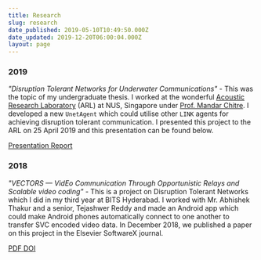 ```yaml
---
title: Research
slug: research
date_published: 2019-05-10T10:49:50.000Z
date_updated: 2019-12-20T06:00:04.000Z
layout: page
---
```


### 2019

*"Disruption Tolerant Networks for Underwater Communications"* - This was the topic of my undergraduate thesis. I worked at the wonderful [Acoustic Research Laboratory](https://arl.nus.edu.sg/twiki6/bin/view/ARL/WebHome) (ARL) at NUS, Singapore under [Prof. Mandar Chitre](http://www.chitre.net/). I developed a new `UnetAgent` which could utilise other `LINK` agents for achieving disruption tolerant communication. I presented this project to the ARL on 25 April 2019 and this presentation can be found below.

<i class="far fa-file-pdf"></i>[  Presentation  ](/static/ug-thesis-presentation.pdf)
<i class="far fa-file-pdf"></i>[  Report  ](/static/ug-thesis.pdf)

### 2018

*"VECTORS — VidEo Communication Through Opportunistic Relays and Scalable video coding"* - This is a project on Disruption Tolerant Networks which I did in my third year at BITS Hyderabad. I worked with Mr. Abhishek Thakur and a senior, Tejashwer Reddy and made an Android app which could make Android phones automatically connect to one another to transfer SVC encoded video data. In December 2018, we published a paper on this project in the Elsevier SoftwareX journal.

<i class="far fa-file-pdf"></i>[  PDF  ](/static/Vectors.pdf)
<i class="fas fa-scroll"></i>[  DOI  ](https://doi.org/10.1016/j.softx.2018.12.006)
